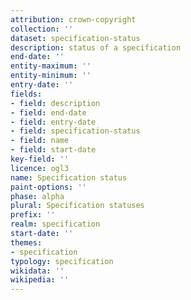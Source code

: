 ```yaml
---
attribution: crown-copyright
collection: ''
dataset: specification-status
description: status of a specification
end-date: ''
entity-maximum: ''
entity-minimum: ''
entry-date: ''
fields:
- field: description
- field: end-date
- field: entry-date
- field: specification-status
- field: name
- field: start-date
key-field: ''
licence: ogl3
name: Specification status
paint-options: ''
phase: alpha
plural: Specification statuses
prefix: ''
realm: specification
start-date: ''
themes:
- specification
typology: specification
wikidata: ''
wikipedia: ''
---
```

